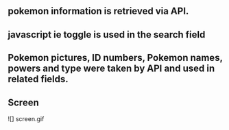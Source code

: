 ## pokemon information is retrieved via API.
## javascript ie toggle is used in the search field
## Pokemon pictures, ID numbers, Pokemon names, powers and type were taken by API and used in related fields.

## Screen
![] screen.gif
